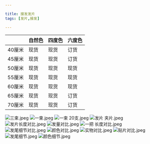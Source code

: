 ```yaml
---

title: 接发发片
tags: [发片,接发]

---
```


|        | 自然色 | 四度色 | 六度色 |
|--------|--------|--------|--------|
| 40厘米 | 现货   | 现货   | 订货   |
| 45厘米 | 现货   | 现货   | 订货   |
| 50厘米 | 现货   | 现货   | 现货   |
| 55厘米 | 现货   | 现货   | 现货   |
| 60厘米 | 现货   | 现货   | 现货   |
| 65厘米 | 现货   | 现货   | 订货   |
| 70厘米 | 现货   | 现货   | 订货   |

![三束.jpeg](/image/rcrKnh.jpeg)
![一束.jpeg](/image/0qxRqa.jpeg)
![一束 20支.jpeg](/image/67WvGD.jpeg)
![发片 夹片.jpeg](/image/R8GkLH.jpeg)
![发片长度对比.jpeg](/image/I1t9ql.jpeg)
![发量对比.jpeg](/image/tsbQ9b.jpeg)
![一把 长度对比.jpeg](/image/nPQXTr.jpeg)
![发尾细节对比.jpeg](/image/Mu4snj.jpeg)
![颜色对比.jpeg](/image/pP0FKX.jpeg)
![实物对比.jpeg](/image/iCGGUf.jpeg)
![贴片对比.jpeg](/image/jzZK4c.jpeg)
![发尾细节.jpeg](/image/yb5coj.jpeg)
![颜色细节.jpeg](/image/Oa7w0t.jpeg)


